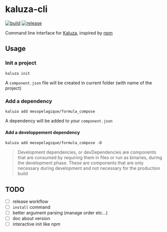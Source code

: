 # kaluza-cli

[![build][build-shield]][build-url] [![release][release-shield]][release-url]

Command line interface for [Kaluza](https://github.com/mesopelagique/Kaluza), inspired by [npm](https://www.npmjs.com/) 

## Usage

### Init a project

```
kaluza init
```

A `component.json` file will be created in current folder (with name of the project)

### Add a dependency

```
kaluza add mesopelagique/formula_compose
```

A dependency will be added to your `component.json`

#### Add a developpement dependency

```
kaluza add mesopelagique/formula_compose -D
```

> Development dependencies, or devDependencies are components that are consumed by requiring them in files or run as binaries, during the development phase. These are components that are only necessary during development and not necessary for the production build

## TODO

- [ ] release workflow
- [ ] `install` command
- [ ] better argument parsing (manage order etc...)
- [ ] doc about version
- [ ] interactive init like npm

<!-- MARKDOWN LINKS & IMAGES -->
<!-- https://www.markdownguide.org/basic-syntax/#reference-style-links -->
[build-shield]: https://github.com/mesopelagique/kaluza-cli/workflows/build/badge.svg
[build-url]: https://github.com/mesopelagique/kaluza-cli/actions?workflow=build
[release-shield]: https://img.shields.io/github/v/release/mesopelagique/kaluza-cli
[release-url]: https://github.com/mesopelagique/kaluza-cli/releases/latest/download/kaluza.zip
